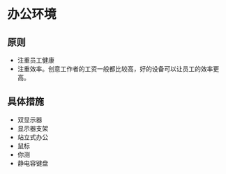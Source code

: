 # 办公环境

## 原则
* 注重员工健康
* 注重效率。创意工作者的工资一般都比较高，好的设备可以让员工的效率更高。

## 具体措施
* 双显示器
* 显示器支架
* 站立式办公
* 鼠标
* 你测
* 静电容键盘